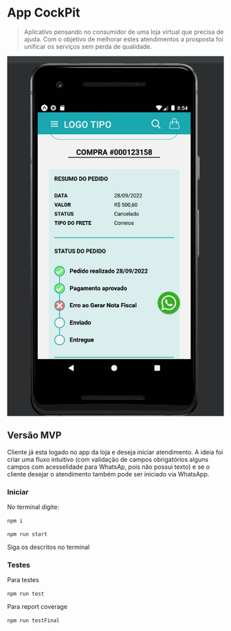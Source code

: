 # App CockPit

> Aplicativo pensando no consumidor de uma loja virtual que precisa de ajuda. Com o objetivo de melhorar estes atendimentos a prosposta foi unificar os serviços sem perda de qualidade.

![Preview](/assets/simulador.gif)

## Versão MVP

Cliente já esta logado no app da loja e deseja iniciar atendimento. A ideia foi criar uma fluxo intuitivo (com validação de campos obrigatórios alguns campos com acesselidade para WhatsAp, pois não possui texto) e se o cliente desejar o atendimento também pode ser iniciado via WhatsApp.

### Iniciar

No terminal digite:

`npm i`

`npm run start`

Siga os descritos no terminal

### Testes

Para testes

`npm run test`

Para report coverage

`npm run testFinal`
